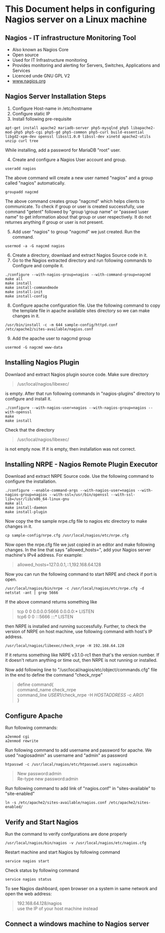 # This Document helps in configuring Nagios server on a Linux machine

## Nagios - IT infrastructure Monitoring Tool

* Also known as Nagios Core
* Open source
* Used for IT Infrastructure monitoring
* Provides monitoring and alerting for Servers, Switches, Applications and Services
* Licenced unde GNU GPL V2
* www.nagios.org

## Nagios Server Installation Steps

1. Configure Host-name in /etc/hostname
2. Configure static IP
3. Install following pre-requisite

```shell
apt-get install apache2 mariadb-server php5-mysqlnd php5 libapache2-mod-php5 php5-cgi php5-gd php5-common php5-curl build-essential libgd2-xpm-dev openssl libssl1.0.0 libssl-dev xinetd apache2-utils unzip curl tree
```

While installing, add a password for MariaDB "root" user.

4. Create and configure a Nagios User account and group.

```shell
useradd nagios
```

The above command will create a new user named "nagios" and a group called "nagios" automatically.

```shell
groupadd nagcmd
```

The above command creates group "nagcmd" which helps clients to communicate.
To check if group or user is created successfully, use command "getent" followed by "group \group name\" or "passwd \user name\" to get information about that group or user respectively. It do not returnes anything if group or user is not present.

5. Add user "nagios" to group "nagcmd" we just created. Run the command.

```shell
usermod -a -G nagcmd nagios
```

6. Create a directory, downlaad and extract Nagios Source code in it.
7. Go to the Nagios extracted directory and run following commands to Configure and compile it.

```shell
./configure --with-nagios-group=nagios --with-command-group=nagcmd
make all
make install
make install-commandmode
make install-init
make install-config
```

8. Configure apache configuration file. Use the following command to copy the template file in apache available sites directory so we can make changes in it.

```shell
/usr/bin/install -c -m 644 sample-config/httpd.conf /etc/apache2/sites-available/nagios.conf
```

9. Add the apache user to nagcmd group

```shell
usermod -G nagcmd www-data
```

## Installing Nagios Plugin

Downlaod and extract Nagios plugin source code. Make sure directory
>/usr/local/nagios/libexec/

is empty. After that run following commands in "nagios-plugins" directory to configure and install it.

```shell
./configure --with-nagios-user=nagios --with-nagios-group=nagios --with-openssl
make
make install
```

Check that the directory
>/usr/local/nagios/libexec/

is not empty now. If it is empty, then installation was not correct.

## Installing NRPE - Nagios Remote Plugin Executor

Download and extract NRPE Source code. Use the following command to configure the installation.

```shell
./configure --enable-command-args --with-nagios-user=nagios --with-nagios-group=nagios --with-ssl=/usr/bin/openssl --with-ssl-lib=/usr/lib/x86_64-linux-gnu
make all
make install-daemon
make install-plugin
```

Now copy the the sample nrpe.cfg file to nagios etc directory to make changes in it.

```shell
cp sample-config/nrpe.cfg /usr/local/nagios/etc/nrpe.cfg
```

Now open the nrpe.cfg file we just copied in an editor and make following changes.
In the line that says "allowed_hosts=", add your Nagios server machine's IPv4 address. For example:
>allowed_hosts=127.0.0.1,::1,192.168.64.128

Now you can run the following command to start NRPE and check if port is open.

```shell
/usr/local/nagios/bin/nrpe -c /usr/local/nagios/etc/nrpe.cfg -d
netstat -ant | grep 5666
```

If the above command returns something like
>tcp        0      0 0.0.0.0:5666            0.0.0.0:*               LISTEN  
>tcp6       0      0 :::5666                 :::*                    LISTEN  

then NRPE is installed and running successfully.
Further, to check the version of NRPE on host machine, use following command with host's IP address.

```shell
/usr/local/nagios/libexec/check_nrpe -H 192.168.64.128
```

If it returns something like NRPE v3.1.0-rc1 then that's the version number. If it doesn't return anything or time out, then NRPE is not running or installed.

Now add following line to "/usr/local/nagios/etc/object/commands.cfg" file in the end to define the command "check_nrpe"
>define command{  
>        command_name    check_nrpe  
>        command_line    $USER1$/check_nrpe -H $HOSTADDRESS$ -c $ARG1$  
>        }  

## Configure Apache

Run following commands:

```shell
a2enmod cgi
a2enmod rewrite
```

Run following command to add username and password for apache. We used "nagiosadmin" as username and "admin" as password

```shell
htpasswd -c /usr/local/nagios/etc/htpasswd.users nagiosadmin
```

>New password:admin  
>Re-type new password:admin  

Run following command to add link of "nagios.conf" in "sites-available" to "site-enabled"

```shell
ln -s /etc/apache2/sites-available/nagios.conf /etc/apache2/sites-enabled/
```

## Verify and Start Nagios

Run the command to verify confgurations are done properly

```shell
/usr/local/nagios/bin/nagios -v /usr/local/nagios/etc/nagios.cfg
```

Restart machine and start Nagios by following command

```shell
service nagios start
```

Check status by following command

```shell
service nagios status
```

To see Nagios dashboard, open browser on a system in same network and open the web address:
>192.168.64.128/nagios  
>use the IP of your host machine instead  

## Connect a windows machine to Nagios server

